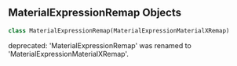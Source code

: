 ## MaterialExpressionRemap Objects

```python
class MaterialExpressionRemap(MaterialExpressionMaterialXRemap)
```

deprecated: 'MaterialExpressionRemap' was renamed to 'MaterialExpressionMaterialXRemap'.

<a id="unreal.MaterialExpressionMaterialXRotate2D"></a>